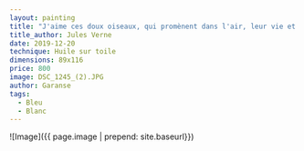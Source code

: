 ```yaml
---
layout: painting
title: "J'aime ces doux oiseaux, qui promènent dans l'air, leur vie et leur amour, et plus prompts que l'éclair, qui s'envolent ensemble."
title_author: Jules Verne
date: 2019-12-20
technique: Huile sur toile
dimensions: 89x116
price: 800
image: DSC_1245_(2).JPG
author: Garanse
tags:
  - Bleu
  - Blanc
---
```

![Image]({{ page.image | prepend: site.baseurl}})